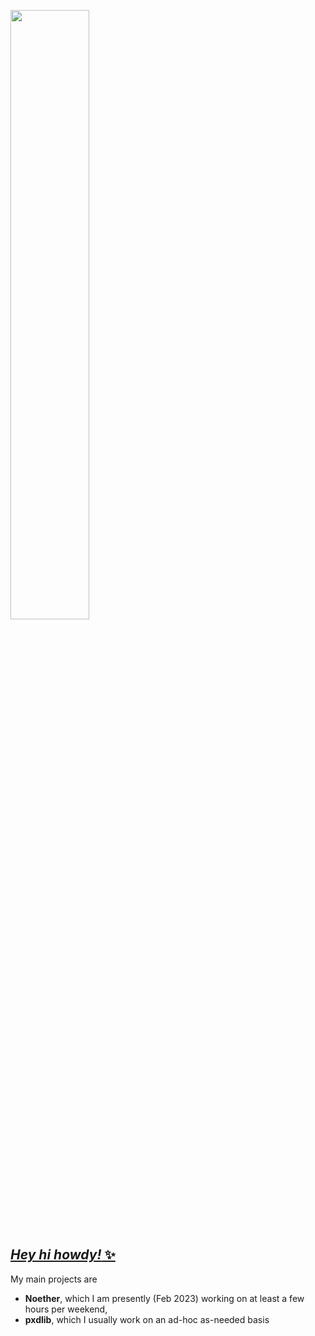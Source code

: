<a href="https://yunru.se"><img src="https://yunru.se/static/zune.png" width="50%" /></a>

## <a href="https://yunru.se/"><i>Hey hi howdy!</i> ✨</a>

My main projects are 

- **Noether**, which I am presently (Feb 2023) working on at least a few hours per weekend,
- **pxdlib**, which I usually work on an ad-hoc as-needed basis
